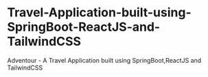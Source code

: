 # Travel-Application-built-using-SpringBoot-ReactJS-and-TailwindCSS
Adventour - A Travel Application built using SpringBoot,ReactJS and TailwindCSS
